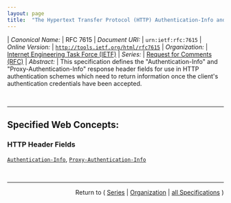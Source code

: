```yaml
---
layout: page
title:  "The Hypertext Transfer Protocol (HTTP) Authentication-Info and Proxy-Authentication-Info Response Header Fields"
---
```


| *Canonical Name:* | RFC 7615
| *Document URI:* | `urn:ietf:rfc:7615`
| *Online Version:* | [`http://tools.ietf.org/html/rfc7615`](http://tools.ietf.org/html/rfc7615)
| *Organization:* | [Internet Engineering Task Force (IETF)](..  "List of specification series by this organization")
| *Series:* | [Request for Comments (RFC)](.  "List of specifications in this series")
| *Abstract:* | This specification defines the "Authentication-Info" and "Proxy-Authentication-Info" response header fields for use in HTTP authentication schemes which need to return information once the client's authentication credentials have been accepted.

<br/>
<hr/>

## Specified Web Concepts:

### HTTP Header Fields

[`Authentication-Info`](/concepts/http-header/Authentication-Info "HTTP authentication schemes can use the Authentication-Info response header field to communicate information after the client's authentication credentials have been accepted. This information can include a finalization message from the server (e.g., it can contain the server authentication)."), [`Proxy-Authentication-Info`](/concepts/http-header/Proxy-Authentication-Info "The Proxy-Authentication-Info response header field is equivalent to Authentication-Info, except that it applies to proxy authentication. However, unlike Authentication-Info, the Proxy-Authentication-Info header field applies only to the next outbound client on the response chain. This is because only the client that chose a given proxy is likely to have the credentials necessary for authentication.")



<br/>
<hr/>

<p style="text-align: right">Return to ( <a href="./">Series</a> | <a href="../">Organization</a> | <a href="../../">all Specifications</a> )</p>
